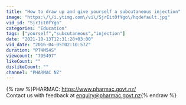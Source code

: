 ```yaml
---
title: "How to draw up and give yourself a subcutaneous injection"
image: "https:\/\/i.ytimg.com\/vi\/SjrIit0fYgo\/hqdefault.jpg"
vid_id: "SjrIit0fYgo"
categories: "Education"
tags: ["yourself","subcutaneous","injection"]
date: "2021-10-13T12:31:28+03:00"
vid_date: "2016-04-05T02:10:57Z"
duration: "PT4M54S"
viewcount: "705497"
likeCount: ""
dislikeCount: ""
channel: "PHARMAC NZ"
---
```

{% raw %}PHARMAC: <a rel="nofollow" target="blank" href="https://www.pharmac.govt.nz/">https://www.pharmac.govt.nz/</a><br />Contact us with feedback at enquiry@pharmac.govt.nz{% endraw %}
